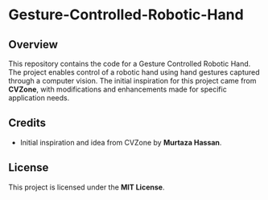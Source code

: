 # Gesture-Controlled-Robotic-Hand

## Overview
This repository contains the code for a Gesture Controlled Robotic Hand. The project enables control of a robotic hand using hand gestures captured through a computer vision. The initial inspiration for this project came from __CVZone__, with modifications and enhancements made for specific application needs.

## Credits
- Initial inspiration and idea from CVZone by __Murtaza Hassan__.

## License
This project is licensed under the __MIT License__.
